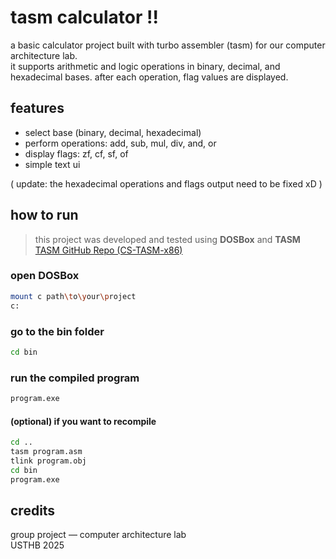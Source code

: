 # tasm calculator !!

a basic calculator project built with turbo assembler (tasm) for our computer architecture lab.  
it supports arithmetic and logic operations in binary, decimal, and hexadecimal bases. after each operation, flag values are displayed.

## features
- select base (binary, decimal, hexadecimal)
- perform operations: add, sub, mul, div, and, or
- display flags: zf, cf, sf, of
- simple text ui

( update: the hexadecimal operations and flags output need to be fixed xD )
## how to run
> this project was developed and tested using **DOSBox** and **TASM**  
>[TASM GitHub Repo (CS-TASM-x86)](https://github.com/slaee/CS-TASM-x86)

### open DOSBox
```bash
mount c path\to\your\project
c:
```
### go to the bin folder
```bash
cd bin
```
### run the compiled program
```bash
program.exe
```
#### (optional) if you want to recompile
```bash
cd ..
tasm program.asm
tlink program.obj
cd bin
program.exe
```

## credits
group project — computer architecture lab  
USTHB 2025
